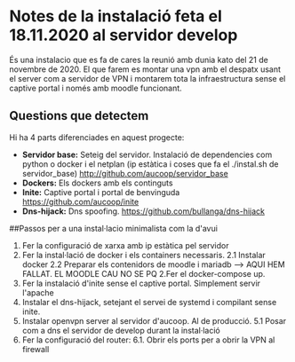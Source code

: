 # Notes de la instalació feta el 18.11.2020 al servidor develop
És una instalacio que es fa de cares la reunió amb dunia kato del 21 de novembre de 2020. El que farem es montar una vpn
amb el despatx usant el server com a servidor de VPN i montarem tota la infraestructura sense el captive portal i només
amb moodle funcionant.

## Questions que detectem
 Hi ha 4 parts diferenciades en aquest progecte:
- **Servidor base:** Seteig del servidor. Instalació de dependencies com python o docker i el netplan (ip estàtica i
    coses que fa el ./instal.sh de servidor_base) http://github.com/aucoop/servidor_base
- **Dockers:** Els dockers amb els continguts
- **Inite:** Captive portal i portal de benvinguda https://github.com/aucoop/inite
- **Dns-hijack:** Dns spoofing. https://github.com/bullanga/dns-hijack

##Passos per a una instal·lacio minimalista com la d'avui
1. Fer la configuració de xarxa amb ip estàtica pel servidor
2. Fer la instal·lació de docker i els containers necessaris. 
    2.1 Instalar docker
    2.2 Preparar els contenidors de moodle i mariadb  --> AQUI HEM FALLAT. EL MOODLE CAU NO SE PQ
    2.Fer el docker-compose up.
3. Fer la instalació d'inite sense el captive portal. Simplement servir l'apache
4. Instalar el dns-hijack, setejant el servei de systemd i compilant sense inite.
5. Instalar openvpn server al servidor d'aucoop. Al de producció.
    5.1 Posar com a dns el servidor de develop durant la instal·lació
6. Fer la configuració del router:
    6.1. Obrir els ports per a obrir la VPN al firewall


